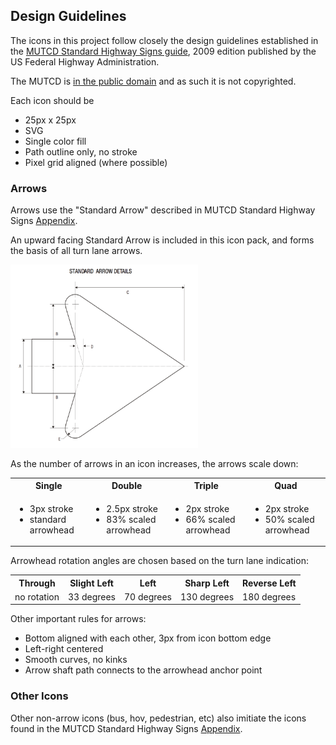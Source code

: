 ## Design Guidelines

The icons in this project follow closely the design guidelines established in the
[MUTCD Standard Highway Signs guide](http://mutcd.fhwa.dot.gov/ser-shs_millennium.htm),
2009 edition published by the US Federal Highway Administration.

The MUTCD is [in the public domain](http://mutcd.fhwa.dot.gov/knowledge/faqs/faq_general.htm#printq5)
and as such it is not copyrighted.

Each icon should be

* 25px x 25px
* SVG
* Single color fill
* Path outline only, no stroke
* Pixel grid aligned (where possible)

### Arrows

Arrows use the "Standard Arrow" described in MUTCD Standard Highway Signs
[Appendix](http://mutcd.fhwa.dot.gov/ser-shs_millennium.htm).

An upward facing Standard Arrow is included in this icon pack, and forms the basis of all turn
lane arrows.

<img alt='Standard Arrow' width='300px' src='docs/standard_arrow.png'/>

As the number of arrows in an icon increases, the arrows scale down:

<table>
<tr>
    <th>Single</th>
    <th>Double</th>
    <th>Triple</th>
    <th>Quad</th>
</tr>
<tr>
    <td><ul><li>3px stroke</li><li>standard arrowhead</li></ul></td>
    <td><ul><li>2.5px stroke</li><li>83% scaled arrowhead</li></ul></td>
    <td><ul><li>2px stroke</li><li>66% scaled arrowhead</li></ul></td>
    <td><ul><li>2px stroke</li><li>50% scaled arrowhead</li></ul></td>
</tr>
</table>


Arrowhead rotation angles are chosen based on the turn lane indication:

<table>
<tr>
    <th>Through</th>
    <th>Slight Left</th>
    <th>Left</th>
    <th>Sharp Left</th>
    <th>Reverse Left</th>
</tr>
<tr>
    <td>no rotation</td>
    <td>33 degrees</td>
    <td>70 degrees</td>
    <td>130 degrees</td>
    <td>180 degrees</td>
</tr>
</table>

Other important rules for arrows:
* Bottom aligned with each other, 3px from icon bottom edge
* Left-right centered
* Smooth curves, no kinks
* Arrow shaft path connects to the arrowhead anchor point


### Other Icons

Other non-arrow icons (bus, hov, pedestrian, etc) also imitiate the icons found
in the MUTCD Standard Highway Signs [Appendix](http://mutcd.fhwa.dot.gov/ser-shs_millennium.htm).
